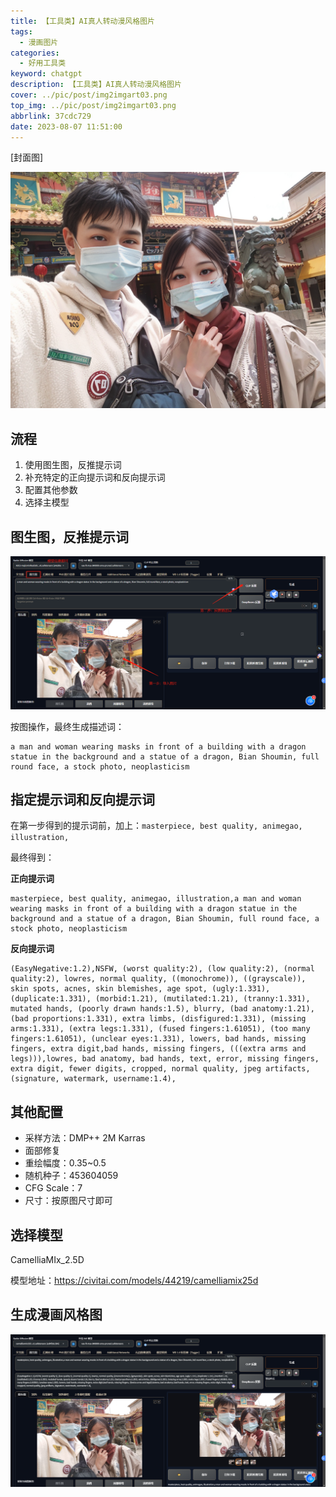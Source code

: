 ```yaml
---
title: 【工具类】AI真人转动漫风格图片
tags:
  - 漫画图片
categories:
  - 好用工具类
keyword: chatgpt
description: 【工具类】AI真人转动漫风格图片
cover: ../pic/post/img2imgart03.png
top_img: ../pic/post/img2imgart03.png
abbrlink: 37cdc729
date: 2023-08-07 11:51:00
---
```


[封面图]

![封面图](../pic/post/img2imgart03.png)

## 流程

1. 使用图生图，反推提示词
2. 补充特定的正向提示词和反向提示词
3. 配置其他参数
4. 选择主模型

## 图生图，反推提示词

![图生图](../pic/post/img2imgart01.png)

按图操作，最终生成描述词：
```
a man and woman wearing masks in front of a building with a dragon statue in the background and a statue of a dragon, Bian Shoumin, full round face, a stock photo, neoplasticism
```

## 指定提示词和反向提示词

在第一步得到的提示词前，加上：`masterpiece, best quality, animegao, illustration,`

最终得到：

**正向提示词**
```
masterpiece, best quality, animegao, illustration,a man and woman wearing masks in front of a building with a dragon statue in the background and a statue of a dragon, Bian Shoumin, full round face, a stock photo, neoplasticism
```

**反向提示词**
```
(EasyNegative:1.2),NSFW, (worst quality:2), (low quality:2), (normal quality:2), lowres, normal quality, ((monochrome)), ((grayscale)), skin spots, acnes, skin blemishes, age spot, (ugly:1.331), (duplicate:1.331), (morbid:1.21), (mutilated:1.21), (tranny:1.331), mutated hands, (poorly drawn hands:1.5), blurry, (bad anatomy:1.21), (bad proportions:1.331), extra limbs, (disfigured:1.331), (missing arms:1.331), (extra legs:1.331), (fused fingers:1.61051), (too many fingers:1.61051), (unclear eyes:1.331), lowers, bad hands, missing fingers, extra digit,bad hands, missing fingers, (((extra arms and legs))),lowres, bad anatomy, bad hands, text, error, missing fingers, extra digit, fewer digits, cropped, normal quality, jpeg artifacts, (signature, watermark, username:1.4),
```

## 其他配置

* 采样方法：DMP++ 2M Karras
* 面部修复
* 重绘幅度：0.35~0.5
* 随机种子：453604059
* CFG Scale：7
* 尺寸：按原图尺寸即可

## 选择模型

CamelliaMIx_2.5D

模型地址：https://civitai.com/models/44219/camelliamix25d

## 生成漫画风格图

![图生图](../pic/post/img2imgart02.png)